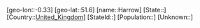 ﻿---
location: [51.6,-0.33]
type: City
tags:
- geo/City


SpocWebEntityId: 30776
isDeleted: false
confidential: public

---
[geo-lon::-0.33]
[geo-lat::51.6]
[name::Harrow]
[State::]
[Country::[United_Kingdom](geo/Continent/Europe/United_Kingdom.md)]
[StateId::]
[Population::]
[Unknown::]

